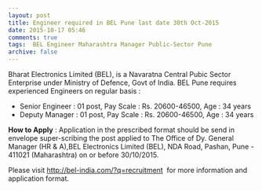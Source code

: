 ```yaml
---
layout: post
title: Engineer required in BEL Pune last date 30th Oct-2015   
date: 2015-10-17 05:46
comments: true
tags:  BEL Engineer Maharashtra Manager Public-Sector Pune 
archive: false
---
```

Bharat Electronics Limited (BEL), is a Navaratna Central Pubic Sector Enterprise under Ministry of Defence, Govt of India. BEL Pune requires experienced Engineers on regular basis :

- Senior Engineer : 01 post, Pay Scale : Rs. 20600-46500, Age : 34 years
- Deputy Manager : 01 post, Pay Scale : Rs. 20600-46500, Age : 34 years

**How to Apply** : Application in the prescribed format should be send in envelope super-scribing the post applied to The Office of Dy. General Manager (HR & A),BEL Electronics Limited (BEL), 
NDA Road, Pashan, Pune - 411021 (Maharashtra) on or before 30/10/2015. 

Please visit <http://bel-india.com/?q=recruitment>  for more information and application format. 

